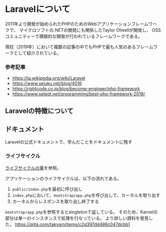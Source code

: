 # Laravelについて
2011年より開発が始められたPHPのためのWebアプリケーションフレームワークで、
マイクロソフトの.NETの開発にも関係したTaylor Otwellが開発し、
OSSコミュニティーで積極的な開発が行われているフレームワークである。

現在（2019年）において複数の記事の中でもPHPで最も人気のあるフレームワークとして紹介されている。

### 参考記事
- https://ja.wikipedia.org/wiki/Laravel
- https://www.sejuku.net/blog/4016
- https://rightcode.co.jp/blog/become-engineer/php-framework
- https://www.seleqt.net/programming/best-php-framework-2019/

## Laravelの特徴について

## ドキュメント
Laravelの公式ドキュメントで、学んだことをドキュメントに残す

### ライフサイクル
[ライフサイクルの章](https://readouble.com/laravel/6.0/ja/lifecycle.html)を参照。

アプリケーションのライフサイクルは、以下の流れである。
1. `public/index.php`を最初に呼び出し
1. `index.php`において、`bootstrap/app.php`を呼び出して、カーネルを取り出す
1. カーネルからレスポンスを取り出し終了する

`bootstrap/app.php`を参照するとsingletonで返している。
そのため、Karnelの部分は単一のインスタンスで処理を行なっている。
より詳しい資料を発見した。
https://qiita.com/takyam/items/c2d397dd486c047dcbb1
